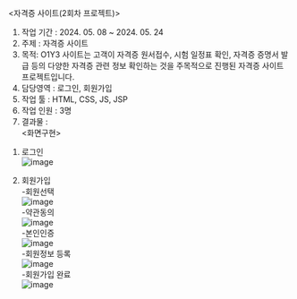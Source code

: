 <자격증 사이트(2회차 프로젝트)><br>
1. 작업 기간 : 2024. 05. 08 ~ 2024. 05. 24<br>
2. 주제 : 자격증 사이트<br>
3. 목적:  O1Y3 사이트는 고객이 자격증 원서접수, 시험 일정표 확인, 자격증 증명서 발급 등의 다양한 자격증 관련 정보 확인하는 것을 주목적으로 진행된 자격증 사이트 프로젝트입니다.<br>
4. 담당영역 : 로그인, 회원가입<br>
5. 작업 툴 : HTML, CSS, JS, JSP<br>
6. 작업 인원 : 3명<br>
7. 결과물 : <br>
<화면구현>
1) 로그인<br>![image](https://github.com/user-attachments/assets/c4bd0385-9838-45d9-825b-bb6b922ce844)<br>

2) 회원가입<br>
-회원선택<br>
![image](https://github.com/user-attachments/assets/cb60f585-3c3f-4dbe-a49b-c69d64703066)<br>
-약관동의<br>
![image](https://github.com/user-attachments/assets/ea0c18a3-ddad-453d-9d85-661c5ed6155b)<br>
-본인인증<br>
![image](https://github.com/user-attachments/assets/b8c6a87b-ce2e-418e-8ae0-4bcda42f7b82)<br>
-회원정보 등록<br>
![image](https://github.com/user-attachments/assets/a848bee7-0f8b-4f09-a818-7ec3884fe062)<br>
-회원가입 완료<br>
![image](https://github.com/user-attachments/assets/a3428a0e-d7c1-41a8-a364-bbf39d3b563d)<br>





